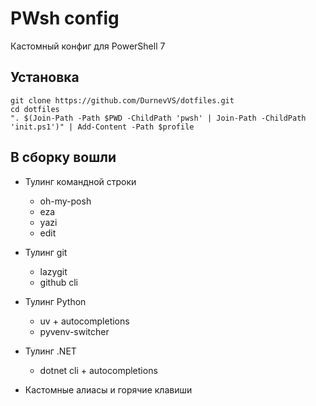 # PWsh config
Кастомный конфиг для PowerShell 7

## Установка
```shell
git clone https://github.com/DurnevVS/dotfiles.git
cd dotfiles
". $(Join-Path -Path $PWD -ChildPath 'pwsh' | Join-Path -ChildPath 'init.ps1')" | Add-Content -Path $profile
```
## В сборку вошли
- Тулинг командной строки
    - oh-my-posh
    - eza
    - yazi
    - edit


- Тулинг git
    - lazygit
    - github cli


- Тулинг Python
    - uv + autocompletions
    - pyvenv-switcher


- Тулинг .NET
    - dotnet cli + autocompletions


- Кастомные алиасы и горячие клавиши

